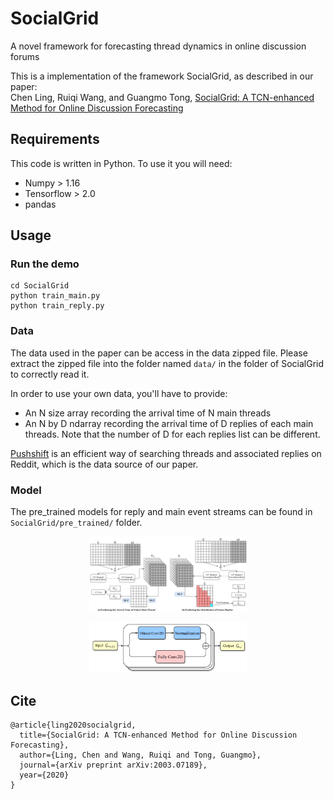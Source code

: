 # SocialGrid
A novel framework for forecasting thread dynamics in online discussion forums

This is a implementation of the framework SocialGrid, as described in our paper:  
Chen Ling, Ruiqi Wang, and Guangmo Tong, [SocialGrid: A TCN-enhanced Method for Online Discussion Forecasting](https://arxiv.org/abs/2003.07189)

## Requirements
This code is written in Python. To use it you will need:
- Numpy > 1.16
- Tensorflow > 2.0
- pandas

## Usage
### Run the demo
```
cd SocialGrid
python train_main.py
python train_reply.py
```

### Data
The data used in the paper can be access in the data zipped file. Please extract the zipped file into the folder named `data/` in the folder of SocialGrid to correctly read it.

In order to use your own data, you'll have to provide:
- An N size array recording the arrival time of N main threads
- An N by D ndarray recording the arrival time of D replies of each main threads. Note that the number of D for each replies list can be different. 

[Pushshift](https://github.com/pushshift/api) is an efficient way of searching threads and associated replies on Reddit, which is the data source of our paper.

### Model
The pre_trained models for reply and main event streams can be found in `SocialGrid/pre_trained/` folder.


<p align="center">
  <img width="50%" src="model.png">
</p>

<p align="center">
  <img width="50%" src="TCN_block.png">
</p>

## Cite
```
@article{ling2020socialgrid,
  title={SocialGrid: A TCN-enhanced Method for Online Discussion Forecasting},
  author={Ling, Chen and Wang, Ruiqi and Tong, Guangmo},
  journal={arXiv preprint arXiv:2003.07189},
  year={2020}
}
```
